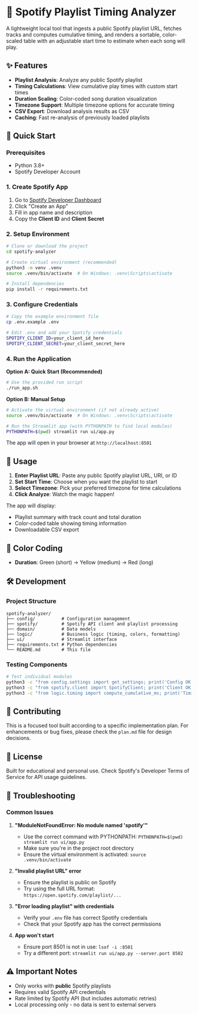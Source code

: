 # 🎵 Spotify Playlist Timing Analyzer

A lightweight local tool that ingests a public Spotify playlist URL, fetches tracks and computes cumulative timing, and renders a sortable, color-scaled table with an adjustable start time to estimate when each song will play.

## ✨ Features

- **Playlist Analysis**: Analyze any public Spotify playlist
- **Timing Calculations**: View cumulative play times with custom start times
- **Duration Scaling**: Color-coded song duration visualization
- **Timezone Support**: Multiple timezone options for accurate timing
- **CSV Export**: Download analysis results as CSV
- **Caching**: Fast re-analysis of previously loaded playlists

## 🚀 Quick Start

### Prerequisites

- Python 3.8+
- Spotify Developer Account

### 1. Create Spotify App

1. Go to [Spotify Developer Dashboard](https://developer.spotify.com/dashboard)
2. Click "Create an App"
3. Fill in app name and description
4. Copy the **Client ID** and **Client Secret**

### 2. Setup Environment

```bash
# Clone or download the project
cd spotify-analyzer

# Create virtual environment (recommended)
python3 -m venv .venv
source .venv/bin/activate  # On Windows: .venv\Scripts\activate

# Install dependencies
pip install -r requirements.txt
```

### 3. Configure Credentials

```bash
# Copy the example environment file
cp .env.example .env

# Edit .env and add your Spotify credentials
SPOTIFY_CLIENT_ID=your_client_id_here
SPOTIFY_CLIENT_SECRET=your_client_secret_here
```

### 4. Run the Application

**Option A: Quick Start (Recommended)**

```bash
# Use the provided run script
./run_app.sh
```

**Option B: Manual Setup**

```bash
# Activate the virtual environment (if not already active)
source .venv/bin/activate  # On Windows: .venv\Scripts\activate

# Run the Streamlit app (with PYTHONPATH to find local modules)
PYTHONPATH=$(pwd) streamlit run ui/app.py
```

The app will open in your browser at `http://localhost:8501`

## 🎯 Usage

1. **Enter Playlist URL**: Paste any public Spotify playlist URL, URI, or ID
2. **Set Start Time**: Choose when you want the playlist to start
3. **Select Timezone**: Pick your preferred timezone for time calculations
4. **Click Analyze**: Watch the magic happen!

The app will display:

- Playlist summary with track count and total duration
- Color-coded table showing timing information
- Downloadable CSV export

## 🎨 Color Coding

- **Duration**: Green (short) → Yellow (medium) → Red (long)

## 🛠️ Development

### Project Structure

```
spotify-analyzer/
├── config/          # Configuration management
├── spotify/         # Spotify API client and playlist processing
├── domain/          # Data models
├── logic/           # Business logic (timing, colors, formatting)
├── ui/              # Streamlit interface
├── requirements.txt # Python dependencies
└── README.md        # This file
```

### Testing Components

```bash
# Test individual modules
python3 -c "from config.settings import get_settings; print('Config OK')"
python3 -c "from spotify.client import SpotifyClient; print('Client OK')"
python3 -c "from logic.timing import compute_cumulative_ms; print('Timing OK')"
```

## 🤝 Contributing

This is a focused tool built according to a specific implementation plan. For enhancements or bug fixes, please check the `plan.md` file for design decisions.

## 📄 License

Built for educational and personal use. Check Spotify's Developer Terms of Service for API usage guidelines.

## 🔧 Troubleshooting

### Common Issues

1. **"ModuleNotFoundError: No module named 'spotify'"**

   - Use the correct command with PYTHONPATH: `PYTHONPATH=$(pwd) streamlit run ui/app.py`
   - Make sure you're in the project root directory
   - Ensure the virtual environment is activated: `source .venv/bin/activate`

2. **"Invalid playlist URL" error**

   - Ensure the playlist is public on Spotify
   - Try using the full URL format: `https://open.spotify.com/playlist/...`

3. **"Error loading playlist" with credentials**

   - Verify your `.env` file has correct Spotify credentials
   - Check that your Spotify app has the correct permissions

4. **App won't start**
   - Ensure port 8501 is not in use: `lsof -i :8501`
   - Try a different port: `streamlit run ui/app.py --server.port 8502`

## ⚠️ Important Notes

- Only works with **public** Spotify playlists
- Requires valid Spotify API credentials
- Rate limited by Spotify API (but includes automatic retries)
- Local processing only - no data is sent to external servers
